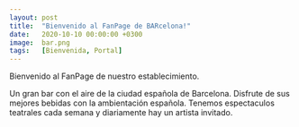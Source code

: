 ```yaml
---
layout: post
title:  "Bienvenido al FanPage de BARcelona!"
date:   2020-10-10 00:00:00 +0300
image:  bar.png
tags:   [Bienvenida, Portal]
---
```

Bienvenido al FanPage de nuestro establecimiento.

Un gran bar con el aire de la ciudad española de Barcelona. 
Disfrute de sus mejores bebidas con la ambientación española. 
Tenemos espectaculos teatrales cada semana y diariamente hay un artista invitado.
